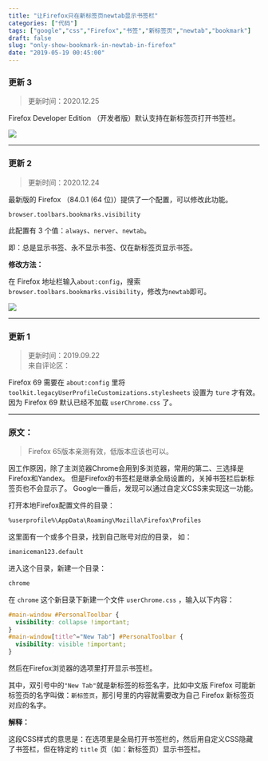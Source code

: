 ```yaml
---
title: "让Firefox只在新标签页newtab显示书签栏"
categories: ["代码"]
tags: ["google","css","Firefox","书签","新标签页","newtab","bookmark"]
draft: false
slug: "only-show-bookmark-in-newtab-in-firefox"
date: "2019-05-19 00:45:00"
---
```


### 更新 3
> 更新时间：2020.12.25

Firefox Developer Edition （开发者版）默认支持在新标签页打开书签栏。

![](https://images.eallion.com/images/2020/12/firefox-dev.png!hugo.webp)

---

### 更新 2
> 更新时间：2020.12.24

最新版的 Firefox （84.0.1 (64 位)）提供了一个配置，可以修改此功能。

`browser.toolbars.bookmarks.visibility`

此配置有 3 个值：`always`、`nerver`、`newtab`。

即：总是显示书签、永不显示书签、仅在新标签页显示书签。

**修改方法：**

在 Firefox 地址栏输入`about:config`，搜索`browser.toolbars.bookmarks.visibility`，修改为`newtab`即可。

![](https://images.eallion.com/images/2020/12/firefox-newtab.png!hugo.webp)

---

### 更新 1
> 更新时间：2019.09.22  
> 来自评论区：

Firefox 69 需要在 `about:config` 里将 `toolkit.legacyUserProfileCustomizations.stylesheets` 设置为 `ture` 才有效。 
因为 Firefox 69 默认已经不加载 `userChrome.css` 了。

---

### 原文：

>  Firefox 65版本亲测有效，低版本应该也可以。

因工作原因，除了主浏览器Chrome会用到多浏览器，常用的第二、三选择是Firefox和Yandex。
但是Firefox的书签栏是继承全局设置的，关掉书签栏后新标签页也不会显示了。
Google一番后，发现可以通过自定义CSS来实现这一功能。

打开本地Firefox配置文件的目录：
```bash
%userprofile%\AppData\Roaming\Mozilla\Firefox\Profiles
```
这里面有一个或多个目录，找到自己账号对应的目录，
如：

```bash
imaniceman123.default
```
进入这个目录，新建一个目录：
```bash
chrome
```
在 `chrome` 这个新目录下新建一个文件 `userChrome.css` ，输入以下内容：

```css
#main-window #PersonalToolbar {
  visibility: collapse !important;
}
#main-window[title^="New Tab"] #PersonalToolbar {
  visibility: visible !important;
}
```
然后在Firefox浏览器的选项里打开显示书签栏。

其中，双引号中的`"New Tab"`就是新标签的标签名字，比如中文版 Firefox 可能新标签页的名字叫做：``新标签页``，那引号里的内容就需要改为自己 Firefox 新标签页对应的名字。

**解释：**

这段CSS样式的意思是：在选项里是全局打开书签栏的，然后用自定义CSS隐藏了书签栏，但在特定的 `title` 页（如：新标签页）显示书签栏。
